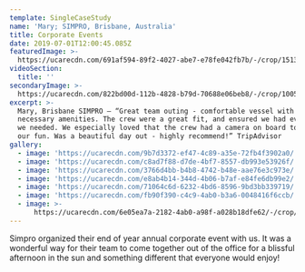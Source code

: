 ```yaml
---
template: SingleCaseStudy
name: 'Mary; SIMPRO, Brisbane, Australia'
title: Corporate Events
date: 2019-07-01T12:00:45.085Z
featuredImage: >-
  https://ucarecdn.com/691af594-89f2-4027-abe7-e78fe042fb7b/-/crop/1513x978/107,102/-/preview/
videoSection:
  title: ''
secondaryImage: >-
  https://ucarecdn.com/822bd00d-112b-4828-b79d-70688e06beb8/-/crop/1005x1053/274,0/-/preview/-/enhance/67/
excerpt: >-
  Mary, Brisbane SIMPRO – “Great team outing - comfortable vessel with all the
  necessary amenities. The crew were a great fit, and ensured we had everything
  we needed. We especially loved that the crew had a camera on board to snap all
  our fun. Was a beautiful day out - highly recommend!” TripAdvisor
gallery:
  - image: 'https://ucarecdn.com/9b7d3372-ef47-4c89-a35e-72fb4f3902a0/'
  - image: 'https://ucarecdn.com/c8ad7f88-d7de-4bf7-8557-db993e53926f/'
  - image: 'https://ucarecdn.com/3766d4bb-b4b8-4742-b48e-aae76e3c973e/'
  - image: 'https://ucarecdn.com/e8ab4b14-344d-4b06-b7af-e84fe6db99e2/'
  - image: 'https://ucarecdn.com/71064c6d-6232-4bd6-8596-9bd3bb339719/'
  - image: 'https://ucarecdn.com/fb90f390-c4c9-4ab0-b3a6-0048416f6ccb/'
  - image: >-
      https://ucarecdn.com/6e05ea7a-2182-4ab0-a98f-a028b18dfe62/-/crop/1069x867/3,203/-/preview/-/enhance/58/
---
```

Simpro organized their end of year annual corporate event with us. It was a wonderful way for their team to come together out of the office for a blissful afternoon in the sun and something different that everyone would enjoy!
